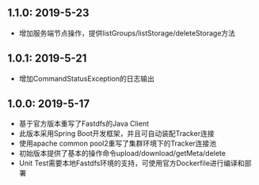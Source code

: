 ## 1.1.0: 2019-5-23
* 增加服务端节点操作，提供listGroups/listStorage/deleteStorage方法

## 1.0.1: 2019-5-21
* 增加CommandStatusException的日志输出

## 1.0.0: 2019-5-17
* 基于官方版本重写了Fastdfs的Java Client
* 此版本采用Spring Boot开发框架，并且可自动装配Tracker连接
* 使用apache common pool2重写了集群环境下的Tracker连接池
* 初始版本提供了基本的操作命令upload/download/getMeta/delete
* Unit Test需要本地Fastdfs环境的支持，可使用官方Dockerfile进行编译和部署

